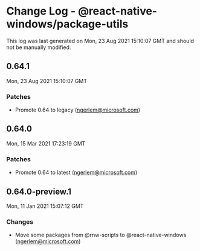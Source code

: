 # Change Log - @react-native-windows/package-utils

This log was last generated on Mon, 23 Aug 2021 15:10:07 GMT and should not be manually modified.

<!-- Start content -->

## 0.64.1

Mon, 23 Aug 2021 15:10:07 GMT

### Patches

- Promote 0.64 to legacy (ngerlem@microsoft.com)

## 0.64.0

Mon, 15 Mar 2021 17:23:19 GMT

### Patches

- Promote 0.64 to latest (ngerlem@microsoft.com)

## 0.64.0-preview.1

Mon, 11 Jan 2021 15:07:12 GMT

### Changes

- Move some packages from @rnw-scripts to @react-native-windows (ngerlem@microsoft.com)
